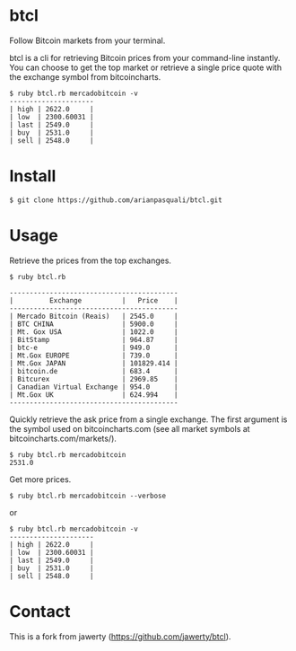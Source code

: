 # btcl
Follow Bitcoin markets from your terminal.

btcl is a cli for retrieving Bitcoin prices from your command-line instantly. You can choose to get the top market or retrieve a single price quote with the exchange symbol from bitcoincharts.

```
$ ruby btcl.rb mercadobitcoin -v
---------------------
| high | 2622.0     |
| low  | 2300.60031 |
| last | 2549.0     |
| buy  | 2531.0     |
| sell | 2548.0     |
```

# Install
```
$ git clone https://github.com/arianpasquali/btcl.git
```

# Usage

Retrieve the prices from the top exchanges.

```
$ ruby btcl.rb

------------------------------------------
|         Exchange          |   Price    |
------------------------------------------
| Mercado Bitcoin (Reais)   | 2545.0     |
| BTC CHINA                 | 5900.0     |
| Mt. Gox USA               | 1022.0     |
| BitStamp                  | 964.87     |
| btc-e                     | 949.0      |
| Mt.Gox EUROPE             | 739.0      |
| Mt.Gox JAPAN              | 101829.414 |
| bitcoin.de                | 683.4      |
| Bitcurex                  | 2969.85    |
| Canadian Virtual Exchange | 954.0      |
| Mt.Gox UK                 | 624.994    |
------------------------------------------
```

Quickly retrieve the ask price from a single exchange. The first argument is the symbol used on bitcoincharts.com (see all market symbols at bitcoincharts.com/markets/).
```
$ ruby btcl.rb mercadobitcoin
2531.0
```
Get more prices.
```
$ ruby btcl.rb mercadobitcoin --verbose
```
or 

```
$ ruby btcl.rb mercadobitcoin -v
---------------------
| high | 2622.0     |
| low  | 2300.60031 |
| last | 2549.0     |
| buy  | 2531.0     |
| sell | 2548.0     |
```

# Contact
This is a fork from jawerty (https://github.com/jawerty/btcl).
